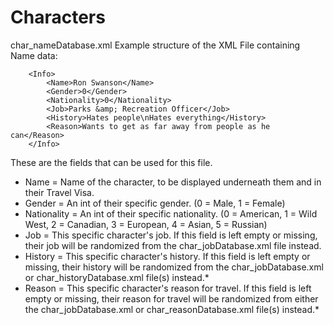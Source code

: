 Characters
==========

char_nameDatabase.xml
Example structure of the XML File containing Name data:
~~~
	<Info>
		<Name>Ron Swanson</Name>
		<Gender>0</Gender>
		<Nationality>0</Nationality>
		<Job>Parks &amp; Recreation Officer</Job>
		<History>Hates people\nHates everything</History>
		<Reason>Wants to get as far away from people as he can</Reason>
	</Info>
~~~
These are the fields that can be used for this file.

* Name = Name of the character, to be displayed underneath them and in their Travel Visa.
* Gender = An int of their specific gender. (0 = Male, 1 = Female)
* Nationality = An int of their specific nationality. (0 = American, 1 = Wild West, 2 = Canadian, 3 = European, 4 = Asian, 5 = Russian)
* Job = This specific character's job. If this field is left empty or missing, their job will be randomized from the char_jobDatabase.xml file instead.
* History = This specific character's history. If this field is left empty or missing, their history will be randomized from the char_jobDatabase.xml or char_historyDatabase.xml file(s) instead.*
* Reason = This specific character's reason for travel. If this field is left empty or missing, their reason for travel will be randomized from either the char_jobDatabase.xml or char_reasonDatabase.xml file(s) instead.*
